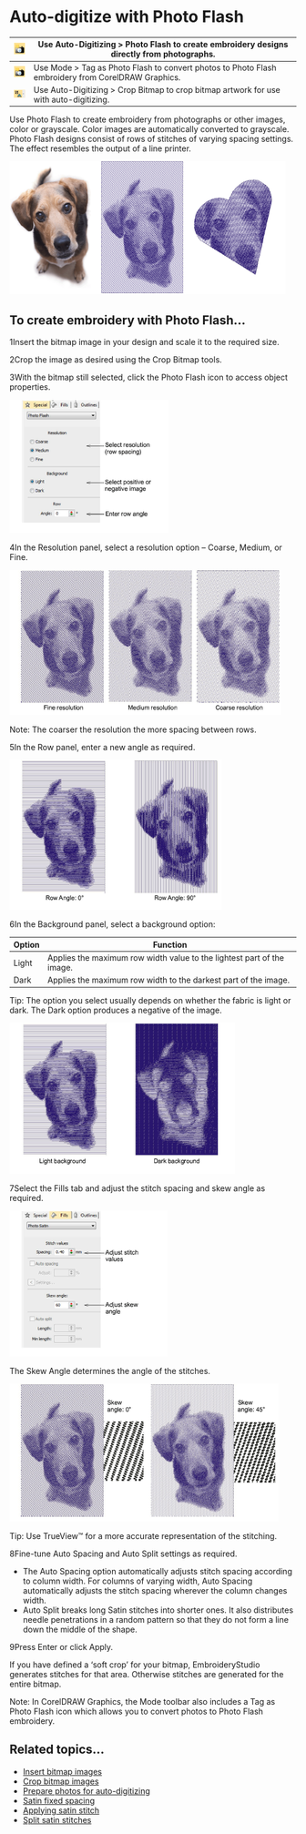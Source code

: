 # Auto-digitize with Photo Flash

| ![PhotoFlash00076.png](assets/PhotoFlash00076.png)           | Use Auto-Digitizing > Photo Flash to create embroidery designs directly from photographs.          |
| ------------------------------------------------------------ | -------------------------------------------------------------------------------------------------- |
| ![TagAsPhotoFlash00077.png](assets/TagAsPhotoFlash00077.png) | Use Mode > Tag as Photo Flash to convert photos to Photo Flash embroidery from CorelDRAW Graphics. |
| ![CropCurve00078.png](assets/CropCurve00078.png)             | Use Auto-Digitizing > Crop Bitmap to crop bitmap artwork for use with auto-digitizing.             |

Use Photo Flash to create embroidery from photographs or other images, color or grayscale. Color images are automatically converted to grayscale. Photo Flash designs consist of rows of stitches of varying spacing settings. The effect resembles the output of a line printer.

![automatic00079.png](assets/automatic00079.png)

## To create embroidery with Photo Flash...

1Insert the bitmap image in your design and scale it to the required size.

2Crop the image as desired using the Crop Bitmap tools.

3With the bitmap still selected, click the Photo Flash icon to access object properties.

![automatic00080.png](assets/automatic00080.png)

4In the Resolution panel, select a resolution option – Coarse, Medium, or Fine.

![automatic00083.png](assets/automatic00083.png)

Note: The coarser the resolution the more spacing between rows.

5In the Row panel, enter a new angle as required.

![automatic00086.png](assets/automatic00086.png)

6In the Background panel, select a background option:

| Option | Function                                                               |
| ------ | ---------------------------------------------------------------------- |
| Light  | Applies the maximum row width value to the lightest part of the image. |
| Dark   | Applies the maximum row width to the darkest part of the image.        |

Tip: The option you select usually depends on whether the fabric is light or dark. The Dark option produces a negative of the image.

![automatic00089.png](assets/automatic00089.png)

7Select the Fills tab and adjust the stitch spacing and skew angle as required.

![automatic00092.png](assets/automatic00092.png)

The Skew Angle determines the angle of the stitches.

![automatic00095.png](assets/automatic00095.png)

Tip: Use TrueView™ for a more accurate representation of the stitching.

8Fine-tune Auto Spacing and Auto Split settings as required.

- The Auto Spacing option automatically adjusts stitch spacing according to column width. For columns of varying width, Auto Spacing automatically adjusts the stitch spacing wherever the column changes width.
- Auto Split breaks long Satin stitches into shorter ones. It also distributes needle penetrations in a random pattern so that they do not form a line down the middle of the shape.

9Press Enter or click Apply.

If you have defined a ‘soft crop’ for your bitmap, EmbroideryStudio generates stitches for that area. Otherwise stitches are generated for the entire bitmap.

Note: In CorelDRAW Graphics, the Mode toolbar also includes a Tag as Photo Flash icon which allows you to convert photos to Photo Flash embroidery.

## Related topics...

- [Insert bitmap images](../bitmaps/Insert_bitmap_images)
- [Crop bitmap images](../bitmaps/Crop_bitmap_images)
- [Prepare photos for auto-digitizing](../bitmaps/Prepare_photos_for_auto-digitizing)
- [Satin fixed spacing](../../Digitizing/stitches/Satin_fixed_spacing)
- [Applying satin stitch](../../Digitizing/stitches/Applying_satin_stitch)
- [Split satin stitches](../../Quality/quality/Split_satin_stitches)
